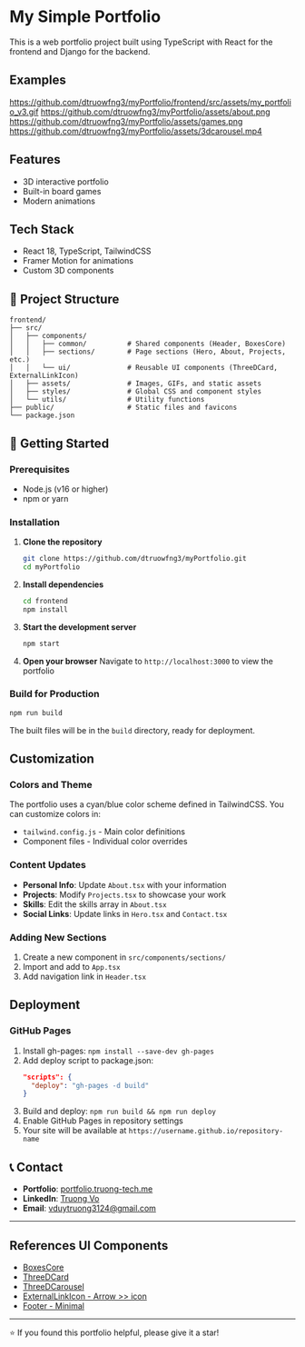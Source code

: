 # My Simple Portfolio 

This is a web portfolio project built using TypeScript with React for the frontend and Django for the backend.

## Examples

https://github.com/dtruowfng3/myPortfolio/frontend/src/assets/my_portfolio_v3.gif
https://github.com/dtruowfng3/myPortfolio/assets/about.png
https://github.com/dtruowfng3/myPortfolio/assets/games.png
https://github.com/dtruowfng3/myPortfolio/assets/3dcarousel.mp4


## Features

- 3D interactive portfolio
- Built-in board games
- Modern animations

## Tech Stack

- React 18, TypeScript, TailwindCSS
- Framer Motion for animations
- Custom 3D components

## 📁 Project Structure

```
frontend/
├── src/
│   ├── components/
│   │   ├── common/          # Shared components (Header, BoxesCore)
│   │   ├── sections/        # Page sections (Hero, About, Projects, etc.)
│   │   └── ui/              # Reusable UI components (ThreeDCard, ExternalLinkIcon)
│   ├── assets/              # Images, GIFs, and static assets
│   ├── styles/              # Global CSS and component styles
│   └── utils/               # Utility functions
├── public/                  # Static files and favicons
└── package.json
```

## 🚀 Getting Started

### Prerequisites
- Node.js (v16 or higher)
- npm or yarn

### Installation

1. **Clone the repository**
   ```bash
   git clone https://github.com/dtruowfng3/myPortfolio.git
   cd myPortfolio
   ```

2. **Install dependencies**
   ```bash
   cd frontend
   npm install
   ```

3. **Start the development server**
   ```bash
   npm start
   ```

4. **Open your browser**
   Navigate to `http://localhost:3000` to view the portfolio

### Build for Production

```bash
npm run build
```

The built files will be in the `build` directory, ready for deployment.

## Customization

### Colors and Theme
The portfolio uses a cyan/blue color scheme defined in TailwindCSS. You can customize colors in:
- `tailwind.config.js` - Main color definitions
- Component files - Individual color overrides

### Content Updates
- **Personal Info**: Update `About.tsx` with your information
- **Projects**: Modify `Projects.tsx` to showcase your work
- **Skills**: Edit the skills array in `About.tsx`
- **Social Links**: Update links in `Hero.tsx` and `Contact.tsx`

### Adding New Sections
1. Create a new component in `src/components/sections/`
2. Import and add to `App.tsx`
3. Add navigation link in `Header.tsx`

## Deployment

### GitHub Pages
1. Install gh-pages: `npm install --save-dev gh-pages`
2. Add deploy script to package.json:
   ```json
   "scripts": {
     "deploy": "gh-pages -d build"
   }
   ```
3. Build and deploy: `npm run build && npm run deploy`
4. Enable GitHub Pages in repository settings
5. Your site will be available at `https://username.github.io/repository-name`

## 📞 Contact

- **Portfolio**: [portfolio.truong-tech.me](https://portfolio.truong-tech.me/)
- **LinkedIn**: [Truong Vo](https://www.linkedin.com/in/truong-vo-814922345/)
- **Email**: vduytruong3124@gmail.com

---

## References UI Components

- [BoxesCore](https://ui.aceternity.com/components/background-boxes)
- [ThreeDCard](https://seraui.com/docs/threed-card)
- [ThreeDCarousel](https://seraui.com/docs/3d-carousel)
- [ExternalLinkIcon - Arrow >> icon ](https://seraui.com/docs/svg-icons)
- [Footer - Minimal](https://seraui.com/docs/footer)

---

⭐ If you found this portfolio helpful, please give it a star!
